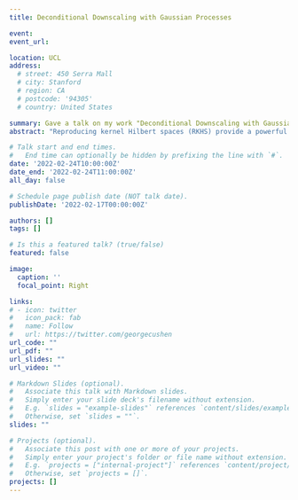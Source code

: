 ```yaml
---
title: Deconditional Downscaling with Gaussian Processes 

event: 
event_url: 

location: UCL
address:
  # street: 450 Serra Mall
  # city: Stanford
  # region: CA
  # postcode: '94305'
  # country: United States

summary: Gave a talk on my work "Deconditional Downscaling with Gaussian processes"
abstract: "Reproducing kernel Hilbert spaces (RKHS) provide a powerful framework, termed kernel mean embeddings, for representing distributions, enabling nonparametric statistical inference in a variety of applications. Combining RKHS formalism with Gaussian process modelling, we present a methodology to refine low-resolution (LR) spatial fields with high-resolution information. This task, known as statistical downscaling, is challenging as the diversity of spatial datasets often prevents direct matching of observations. Yet, when LR samples are modelled as aggregate conditional means of HR samples with respect to a mediating variable that is globally observed, the recovery of the underlying fine-grained field can be framed as taking an inverse of the conditional expectation, namely a deconditioning problem. leveraging this deconditioning perspective, we introduce a Bayesian formulation of statistical downscaling able to handle potentially unmatched multi-resolution spatial fields. "

# Talk start and end times.
#   End time can optionally be hidden by prefixing the line with `#`.
date: '2022-02-24T10:00:00Z'
date_end: '2022-02-24T11:00:00Z'
all_day: false

# Schedule page publish date (NOT talk date).
publishDate: '2022-02-17T00:00:00Z'

authors: []
tags: []

# Is this a featured talk? (true/false)
featured: false

image:
  caption: ''
  focal_point: Right

links:
# - icon: twitter
#   icon_pack: fab
#   name: Follow
#   url: https://twitter.com/georgecushen
url_code: ""
url_pdf: ""
url_slides: ""
url_video: ""

# Markdown Slides (optional).
#   Associate this talk with Markdown slides.
#   Simply enter your slide deck's filename without extension.
#   E.g. `slides = "example-slides"` references `content/slides/example-slides.md`.
#   Otherwise, set `slides = ""`.
slides: ""

# Projects (optional).
#   Associate this post with one or more of your projects.
#   Simply enter your project's folder or file name without extension.
#   E.g. `projects = ["internal-project"]` references `content/project/deep-learning/index.md`.
#   Otherwise, set `projects = []`.
projects: []
---
```

<!-- 
{{% callout note %}}
Click on the **Slides** button above to view the built-in slides feature.
{{% /callout %}}

Slides can be added in a few ways:

- **Create** slides using Wowchemy's [*Slides*](https://wowchemy.com/docs/managing-content/#create-slides) feature and link using `slides` parameter in the front matter of the talk file
- **Upload** an existing slide deck to `static/` and link using `url_slides` parameter in the front matter of the talk file
- **Embed** your slides (e.g. Google Slides) or presentation video on this page using [shortcodes](https://wowchemy.com/docs/writing-markdown-latex/).

Further event details, including [page elements](https://wowchemy.com/docs/writing-markdown-latex/) such as image galleries, can be added to the body of this page. -->
